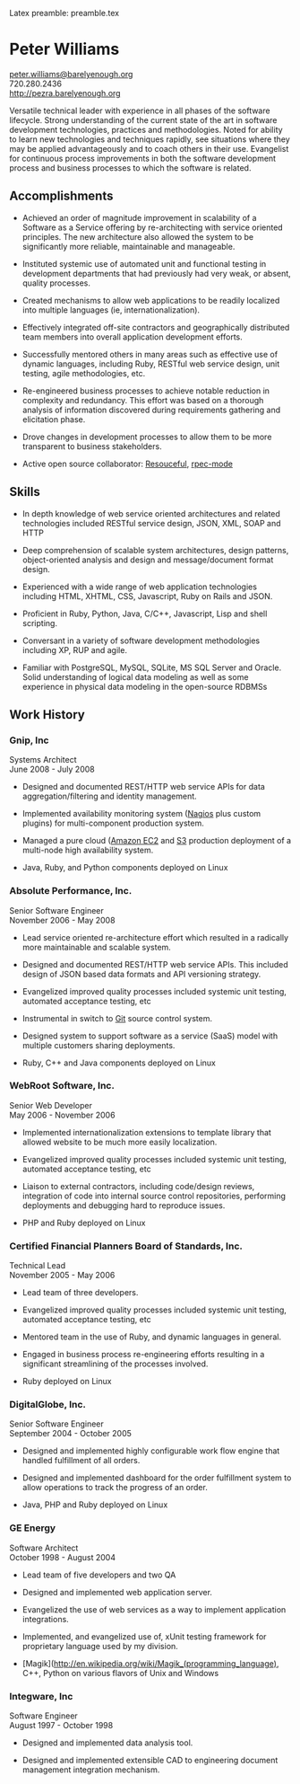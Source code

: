 Latex preamble: preamble.tex

Peter Williams
==============

peter.williams@barelyenough.org  
720.280.2436  
http://pezra.barelyenough.org

Versatile technical leader with experience in all phases of the
software lifecycle.  Strong understanding of the current state
of the art in software development technologies, practices and
methodologies.  Noted for ability to learn new technologies and
techniques rapidly, see situations where they may be applied
advantageously and to coach others in their use.  Evangelist for
continuous process improvements in both the software development
process and business processes to which the software is related.

Accomplishments
---------------

 * Achieved an order of magnitude improvement in scalability of a
   Software as a Service offering by re-architecting with service
   oriented principles.  The new architecture also allowed the system
   to be significantly more reliable, maintainable and manageable.

 * Instituted systemic use of automated unit and functional testing in
   development departments that had previously had very weak, or
   absent, quality processes.

 * Created mechanisms to allow web applications to be readily
   localized into multiple languages (ie, internationalization).

 * Effectively integrated off-site contractors and geographically
   distributed team members into overall application development
   efforts.

 * Successfully mentored others in many areas such as effective use of dynamic
   languages, including Ruby, RESTful web service design, unit testing,
   agile methodologies, etc.

 * Re-engineered business processes to achieve notable reduction in
   complexity and redundancy.  This effort was based on a thorough
   analysis of information discovered during requirements gathering
   and elicitation phase.

 * Drove changes in development processes to allow them to be more
   transparent to business stakeholders.

 * Active open source collaborator: [Resouceful](http://github.com/paul/resourceful/tree/master),
   [rpec-mode](http://pezra.barelyenough.org/projects/rspec-mode)

Skills
-------

 * In depth knowledge of web service oriented architectures and related
   technologies included RESTful service design, JSON, XML, SOAP and
   HTTP

 * Deep comprehension of scalable system architectures, design
   patterns, object-oriented analysis and design and message/document
   format design.

 * Experienced with a wide range of web application technologies
   including HTML, XHTML, CSS, Javascript, Ruby on Rails and JSON.

 * Proficient in Ruby, Python, Java, C/C++, Javascript, Lisp and
   shell scripting.

 * Conversant in a variety of software development methodologies
   including XP, RUP and agile.

 * Familiar with PostgreSQL, MySQL, SQLite, MS SQL Server and
   Oracle. Solid understanding of logical data modeling as well as
   some experience in physical data modeling in the open-source RDBMSs

Work History
------------

### Gnip, Inc  

Systems Architect  
June 2008 - July 2008

 * Designed and documented REST/HTTP web service APIs for data
   aggregation/filtering and identity management.

 * Implemented availability monitoring system
   ([Nagios](http://www.nagios.org/) plus custom plugins) for
   multi-component production system.

 * Managed a pure cloud ([Amazon EC2](http://www.amazon.com/gp/browse.html?node=201590011) and
   [S3](http://www.amazon.com/gp/browse.html?node=16427261) production
   deployment of a multi-node high availability system.

 * Java, Ruby, and Python components deployed on Linux

### Absolute Performance, Inc.  

Senior Software Engineer  
November 2006 - May 2008

 * Lead service oriented re-architecture effort which resulted in a
   radically more maintainable and scalable system.

 * Designed and documented REST/HTTP web service APIs.  This included
   design of JSON based data formats and API versioning strategy.

 * Evangelized improved quality processes included systemic unit
   testing, automated acceptance testing, etc

 * Instrumental in switch to [Git](http://git.or.cz/) source control
   system.

 * Designed system to support software as a service (SaaS) model with
   multiple customers sharing deployments.  

 * Ruby, C++ and Java components deployed on Linux

### WebRoot Software, Inc.  

Senior Web Developer  
May 2006  - November 2006

 * Implemented internationalization extensions to template library
   that allowed website to be much more easily localization.

 * Evangelized improved quality processes included systemic unit
   testing, automated acceptance testing, etc

 * Liaison to external contractors, including code/design reviews,
   integration of code into internal source control repositories,
   performing deployments and debugging hard to reproduce issues.

 * PHP and Ruby deployed on Linux
 

### Certified Financial Planners Board of Standards, Inc.  

Technical Lead  
November 2005 - May 2006

 * Lead team of three developers.

 * Evangelized improved quality processes included systemic unit
   testing, automated acceptance testing, etc

 * Mentored team in the use of Ruby, and dynamic languages in general.

 * Engaged in business process re-engineering efforts resulting in a
   significant streamlining of the processes involved.

 * Ruby deployed on Linux

### DigitalGlobe, Inc.  

Senior Software Engineer  
September 2004 - October 2005

 * Designed and implemented highly configurable work flow engine that
   handled fulfillment of all orders.

 * Designed and implemented dashboard for the order fulfillment system
   to allow operations to track the progress of an order.

 * Java, PHP and Ruby deployed on Linux

### GE Energy  

Software Architect  
October 1998 - August 2004

 * Lead team of five developers and two QA

 * Designed and implemented web application server.

 * Evangelized the use of web services as a way to implement
   application integrations.

 * Implemented, and evangelized use of, xUnit testing framework for
   proprietary language used by my division.
   
 * [Magik](http://en.wikipedia.org/wiki/Magik_(programming_language),
   C++, Python on various flavors of Unix and Windows

### Integware, Inc  

Software Engineer  
August 1997 - October 1998

 * Designed and implemented data analysis tool.

 * Designed and implemented extensible CAD to engineering document
   management integration mechanism.

